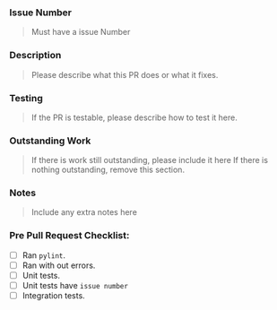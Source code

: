 <!-- 
Please fill in some brief details below about the PR.
Please remove unused sections.
 -->
### Issue Number
> Must have a issue Number

### Description
> Please describe what this PR does or what it fixes.

### Testing
> If the PR is testable, please describe how to test it here.

### Outstanding Work
> If there is work still outstanding, please include it here
> If there is nothing outstanding, remove this section.

### Notes
> Include any extra notes here

### Pre Pull Request Checklist:
- [ ] Ran `pylint`.
- [ ] Ran with out errors.
- [ ] Unit tests.
- [ ] Unit tests have `issue number`
- [ ] Integration tests.
